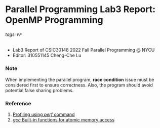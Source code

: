 Parallel Programming Lab3 Report: OpenMP Programming
===

###### tags: `PP`

* Lab3 Report of CSIC30148 2022 Fall Parallel Programming @ NYCU
* Editor: 310551145 Cheng-Che Lu

### Note
When implementing the parallel program, **race condition** issue must be considered first to ensure correctness. Also, the program should avoid potential false sharing problems.

### Reference
1. [Profiling using *perf* command](https://tigercosmos.xyz/post/2020/08/system/perf-basic/)
2. [*gcc* Built-in functions for atomic memory access](https://gcc.gnu.org/onlinedocs/gcc-4.1.0/gcc/Atomic-Builtins.html)

